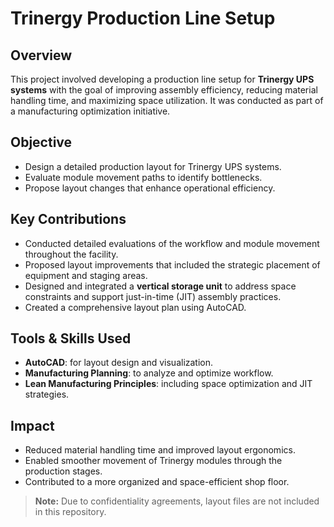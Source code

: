 # Trinergy Production Line Setup

## Overview

This project involved developing a production line setup for **Trinergy UPS systems** with the goal of improving assembly efficiency, reducing material handling time, and maximizing space utilization. It was conducted as part of a manufacturing optimization initiative.

## Objective

- Design a detailed production layout for Trinergy UPS systems.
- Evaluate module movement paths to identify bottlenecks.
- Propose layout changes that enhance operational efficiency.

## Key Contributions

- Conducted detailed evaluations of the workflow and module movement throughout the facility.
- Proposed layout improvements that included the strategic placement of equipment and staging areas.
- Designed and integrated a **vertical storage unit** to address space constraints and support just-in-time (JIT) assembly practices.
- Created a comprehensive layout plan using AutoCAD.

## Tools & Skills Used

- **AutoCAD**: for layout design and visualization.
- **Manufacturing Planning**: to analyze and optimize workflow.
- **Lean Manufacturing Principles**: including space optimization and JIT strategies.

## Impact

- Reduced material handling time and improved layout ergonomics.
- Enabled smoother movement of Trinergy modules through the production stages.
- Contributed to a more organized and space-efficient shop floor.

> **Note:** Due to confidentiality agreements, layout files are not included in this repository.

